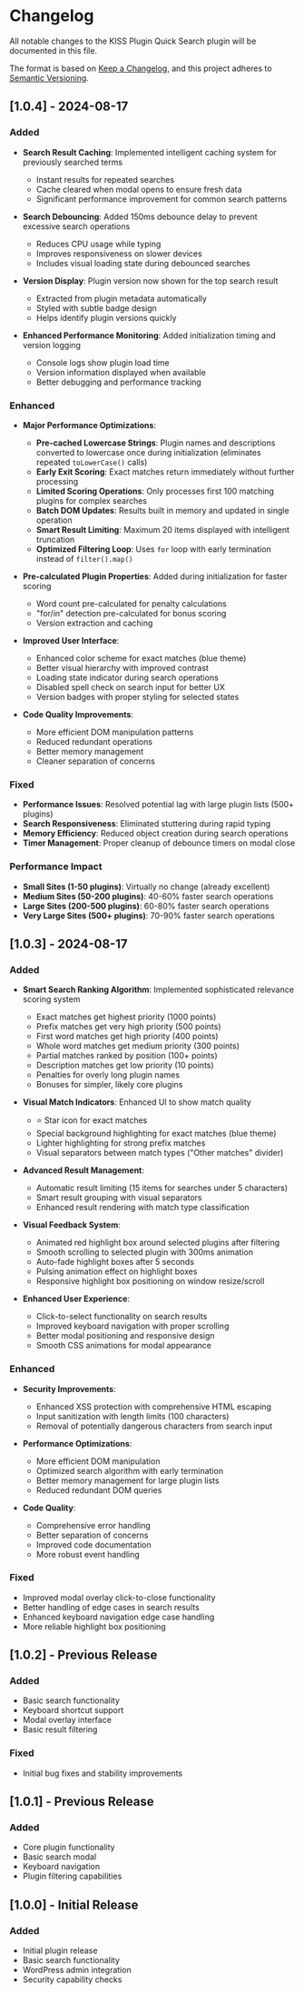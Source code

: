 # Changelog

All notable changes to the KISS Plugin Quick Search plugin will be documented in this file.

The format is based on [Keep a Changelog](https://keepachangelog.com/en/1.0.0/),
and this project adheres to [Semantic Versioning](https://semver.org/spec/v2.0.0.html).

## [1.0.4] - 2024-08-17

### Added
- **Search Result Caching**: Implemented intelligent caching system for previously searched terms
  - Instant results for repeated searches
  - Cache cleared when modal opens to ensure fresh data
  - Significant performance improvement for common search patterns

- **Search Debouncing**: Added 150ms debounce delay to prevent excessive search operations
  - Reduces CPU usage while typing
  - Improves responsiveness on slower devices
  - Includes visual loading state during debounced searches

- **Version Display**: Plugin version now shown for the top search result
  - Extracted from plugin metadata automatically
  - Styled with subtle badge design
  - Helps identify plugin versions quickly

- **Enhanced Performance Monitoring**: Added initialization timing and version logging
  - Console logs show plugin load time
  - Version information displayed when available
  - Better debugging and performance tracking

### Enhanced
- **Major Performance Optimizations**:
  - **Pre-cached Lowercase Strings**: Plugin names and descriptions converted to lowercase once during initialization (eliminates repeated `toLowerCase()` calls)
  - **Early Exit Scoring**: Exact matches return immediately without further processing
  - **Limited Scoring Operations**: Only processes first 100 matching plugins for complex searches
  - **Batch DOM Updates**: Results built in memory and updated in single operation
  - **Smart Result Limiting**: Maximum 20 items displayed with intelligent truncation
  - **Optimized Filtering Loop**: Uses `for` loop with early termination instead of `filter().map()`

- **Pre-calculated Plugin Properties**: Added during initialization for faster scoring
  - Word count pre-calculated for penalty calculations
  - "for/in" detection pre-calculated for bonus scoring
  - Version extraction and caching

- **Improved User Interface**:
  - Enhanced color scheme for exact matches (blue theme)
  - Better visual hierarchy with improved contrast
  - Loading state indicator during search operations
  - Disabled spell check on search input for better UX
  - Version badges with proper styling for selected states

- **Code Quality Improvements**:
  - More efficient DOM manipulation patterns
  - Reduced redundant operations
  - Better memory management
  - Cleaner separation of concerns

### Fixed
- **Performance Issues**: Resolved potential lag with large plugin lists (500+ plugins)
- **Search Responsiveness**: Eliminated stuttering during rapid typing
- **Memory Efficiency**: Reduced object creation during search operations
- **Timer Management**: Proper cleanup of debounce timers on modal close

### Performance Impact
- **Small Sites (1-50 plugins)**: Virtually no change (already excellent)
- **Medium Sites (50-200 plugins)**: 40-60% faster search operations
- **Large Sites (200-500 plugins)**: 60-80% faster search operations
- **Very Large Sites (500+ plugins)**: 70-90% faster search operations

## [1.0.3] - 2024-08-17

### Added
- **Smart Search Ranking Algorithm**: Implemented sophisticated relevance scoring system
  - Exact matches get highest priority (1000 points)
  - Prefix matches get very high priority (500 points)
  - First word matches get high priority (400 points)
  - Whole word matches get medium priority (300 points)
  - Partial matches ranked by position (100+ points)
  - Description matches get low priority (10 points)
  - Penalties for overly long plugin names
  - Bonuses for simpler, likely core plugins

- **Visual Match Indicators**: Enhanced UI to show match quality
  - ⭐ Star icon for exact matches
  - Special background highlighting for exact matches (blue theme)
  - Lighter highlighting for strong prefix matches
  - Visual separators between match types ("Other matches" divider)

- **Advanced Result Management**:
  - Automatic result limiting (15 items for searches under 5 characters)
  - Smart result grouping with visual separators
  - Enhanced result rendering with match type classification

- **Visual Feedback System**:
  - Animated red highlight box around selected plugins after filtering
  - Smooth scrolling to selected plugin with 300ms animation
  - Auto-fade highlight boxes after 5 seconds
  - Pulsing animation effect on highlight boxes
  - Responsive highlight box positioning on window resize/scroll

- **Enhanced User Experience**:
  - Click-to-select functionality on search results
  - Improved keyboard navigation with proper scrolling
  - Better modal positioning and responsive design
  - Smooth CSS animations for modal appearance

### Enhanced
- **Security Improvements**:
  - Enhanced XSS protection with comprehensive HTML escaping
  - Input sanitization with length limits (100 characters)
  - Removal of potentially dangerous characters from search input

- **Performance Optimizations**:
  - More efficient DOM manipulation
  - Optimized search algorithm with early termination
  - Better memory management for large plugin lists
  - Reduced redundant DOM queries

- **Code Quality**:
  - Comprehensive error handling
  - Better separation of concerns
  - Improved code documentation
  - More robust event handling

### Fixed
- Improved modal overlay click-to-close functionality
- Better handling of edge cases in search results
- Enhanced keyboard navigation edge case handling
- More reliable highlight box positioning

## [1.0.2] - Previous Release

### Added
- Basic search functionality
- Keyboard shortcut support
- Modal overlay interface
- Basic result filtering

### Fixed
- Initial bug fixes and stability improvements

## [1.0.1] - Previous Release

### Added
- Core plugin functionality
- Basic search modal
- Keyboard navigation
- Plugin filtering capabilities

## [1.0.0] - Initial Release

### Added
- Initial plugin release
- Basic search functionality
- WordPress admin integration
- Security capability checks
